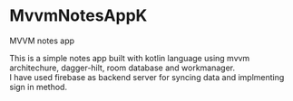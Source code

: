# MvvmNotesAppK
MVVM notes app

This is a simple notes app built with kotlin language using mvvm architechure, dagger-hilt, room database and workmanager. <br>
I have used firebase as backend server for syncing data and implmenting sign in method.
